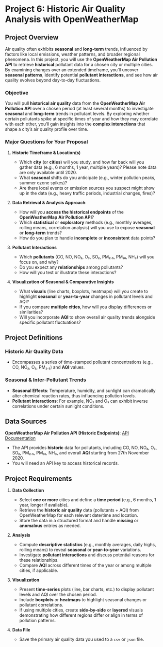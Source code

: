 # **Project 6: Historic Air Quality Analysis with OpenWeatherMap**

## **Project Overview**
Air quality often exhibits **seasonal** and **long-term** trends, influenced by factors like local emissions, weather patterns, and broader regional phenomena. In this project, you will use the **OpenWeatherMap Air Pollution API** to retrieve **historical** pollutant data for a chosen city or multiple cities. By examining changes over an extended timeframe, you’ll uncover **seasonal patterns**, identify potential **pollutant interactions**, and see how air quality evolves beyond day-to-day fluctuations.

### **Objective**
You will pull **historical air quality** data from the **OpenWeatherMap Air Pollution API** over a chosen period (at least several months) to investigate **seasonal** and **long-term** trends in pollutant levels. By exploring whether certain pollutants spike at specific times of year and how they may correlate with each other, you’ll gain insights into the **complex interactions** that shape a city’s air quality profile over time.

### **Major Questions for Your Proposal**

1. **Historic Timeframe & Location(s)**  
   - Which **city** (or **cities**) will you study, and how far back will you gather data (e.g., 6 months, 1 year, multiple years)? Please note data are only available until 2020.  
   - What **seasonal** shifts do you anticipate (e.g., winter pollution peaks, summer ozone spikes)?  
   - Are there local events or emission sources you suspect might show up in the data (e.g., heavy traffic periods, industrial changes, fires)?

2. **Data Retrieval & Analysis Approach**  
   - How will you **access the historical endpoints** of the **OpenWeatherMap Air Pollution API**?  
   - Which **statistical** or **exploratory** methods (e.g., monthly averages, rolling means, correlation analysis) will you use to expose **seasonal** or **long-term** trends?  
   - How do you plan to handle **incomplete** or **inconsistent** data points?

3. **Pollutant Interactions**  
   - Which **pollutants** (CO, NO, NO₂, O₃, SO₂, PM₂.₅, PM₁₀, NH₃) will you focus on, and why?  
   - Do you expect any **relationships** among pollutants?  
   - How will you test or illustrate these interactions?

4. **Visualization of Seasonal & Comparative Insights**  
   - What **visuals** (line charts, boxplots, heatmaps) will you create to highlight **seasonal** or **year-to-year** changes in pollutant levels and AQI?  
   - If you compare **multiple cities**, how will you display differences or similarities?  
   - Will you incorporate **AQI** to show overall air quality trends alongside specific pollutant fluctuations?

## **Project Definitions**

### **Historic Air Quality Data**
- Encompasses a series of time-stamped pollutant concentrations (e.g., CO, NO₂, O₃, PM₂.₅) and **AQI** values.

### **Seasonal & Inter-Pollutant Trends**
- **Seasonal Effects**: Temperature, humidity, and sunlight can dramatically alter chemical reaction rates, thus influencing pollution levels.  
- **Pollutant Interactions**: For example, NO₂ and O₃ can exhibit inverse correlations under certain sunlight conditions.

## **Data Sources**

**OpenWeatherMap Air Pollution API (Historic Endpoints)**: [API Documentation](https://openweathermap.org/api/air-pollution)
- The API provides **historic** data for pollutants, including CO, NO, NO₂, O₃, SO₂, PM₂.₅, PM₁₀, NH₃, and overall **AQI** starting from 27th November 2020.
- You will need an API key to access historical records.

## **Project Requirements**

1. **Data Collection**  
   - Select **one or more** cities and define a **time period** (e.g., 6 months, 1 year, longer if available).  
   - Retrieve the **historic air quality** data (pollutants + AQI) from OpenWeatherMap for each relevant date/time and location.
   - Store the data in a structured format and handle **missing** or **anomalous** entries as needed.

2. **Analysis**  
   - Compute **descriptive statistics** (e.g., monthly averages, daily highs, rolling means) to reveal **seasonal** or **year-to-year** variations.  
   - Investigate **pollutant interactions** and discuss potential reasons for these relationships.  
   - Compare **AQI** across different times of the year or among multiple cities, if applicable.

3. **Visualization**  
   - Present **time-series** plots (line, bar charts, etc.) to display pollutant levels and AQI over the chosen period.  
   - Include **boxplots** or **heatmaps** to highlight seasonal changes or pollutant correlations.  
   - If using multiple cities, create **side-by-side** or **layered** visuals demonstrating how different regions differ or align in terms of pollution patterns.

4. **Data File**
   - Save the primary air quality data you used to a `csv` or `json` file.
